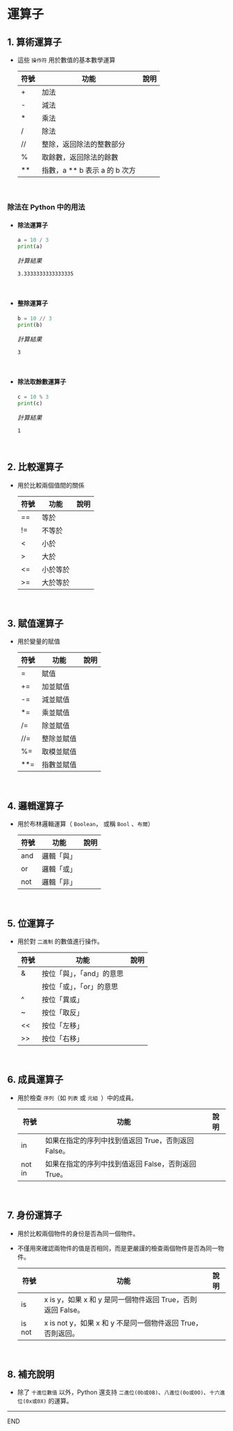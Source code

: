 # 運算子

## 1. 算術運算子

- 這些 `操作符` 用於數值的基本數學運算

    符號  | 功能      |  說明
    -----|-----------|--------
    \+   | 加法
    \-   | 減法
    \*   | 乘法
    /    | 除法
    //   | 整除，返回除法的整數部分
    %    | 取餘數，返回除法的餘數
    **   | 指數，a ** b 表示 a 的 b 次方



</br>

### 除法在 Python 中的用法
 
- #### 除法運算子
    ```python
    a = 10 / 3
    print(a)
    ```
    *計算結果*
    ```
    3.3333333333333335
    ```

</br>

- #### 整除運算子
    ```python
    b = 10 // 3
    print(b)
    ```
    *計算結果*
    ```
    3
    ```

</br>

- #### 除法取餘數運算子
    ```python
    c = 10 % 3
    print(c)
    ```
    *計算結果*
    ```
    1
    ```

</br>

## 2. 比較運算子

- 用於比較兩個值間的關係

    符號 | 功能      |  說明
    ----|-----------|--------
    ==  |  等於
    !=  |  不等於
    <   |  小於
    \>  |  大於
    <=  |  小於等於
    \>= |  大於等於

</br>

## 3. 賦值運算子

- 用於變量的賦值

    符號 | 功能      |  說明
    ----|-----------|--------
    =   |賦值       |
    +=  |加並賦值    | 
    -=  |減並賦值    |
    *=  |乘並賦值    |
    /=  |除並賦值    |
    //= |整除並賦值  |
    %=  |取模並賦值  |
    **= |指數並賦值  |

</br>

## 4. 邏輯運算子

- 用於布林邏輯運算（ `Boolean`， 或稱 `Bool` 、`布爾`）

    符號 | 功能      |  說明
    ----|-----------|--------
    and|邏輯「與」
    or|邏輯「或」
    not|邏輯「非」

</br>

## 5. 位運算子

- 用於對 `二進制` 的數值進行操作。

    符號 | 功能                  |  說明
    ----|-----------------------|--------
    &   |按位「與」，「and」的意思
    |   |按位「或」，「or」的意思
    ^   |按位「異或」
    ~   |按位「取反」
    <<  |按位「左移」
    \>> |按位「右移」

</br>

## 6. 成員運算子

- 用於檢查 `序列`（如 `列表` 或 `元組 `）中的成員。

    符號   | 功能                  |  說明
    ------|-----------------------|--------
    in    |如果在指定的序列中找到值返回 True，否則返回 False。
    not in|如果在指定的序列中找到值返回 False，否則返回 True。

</br>

## 7. 身份運算子

- 用於比較兩個物件的身份是否為同一個物件。

- 不僅用來確認兩物件的值是否相同，而是更嚴謹的檢查兩個物件是否為同一物件。

    符號   | 功能                  |  說明
    ------|-----------------------|--------
    is    |x is y，如果 x 和 y 是同一個物件返回 True，否則返回 False。
    is not|x is not y，如果 x 和 y 不是同一個物件返回 True，否則返回。

</br>

## 8. 補充說明

- 除了 `十進位數值` 以外，Python 還支持 `二進位(0b或0B)`、`八進位(0o或0O)`、`十六進位(0x或0X)` 的運算。

---

END